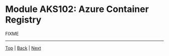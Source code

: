 # Module AKS102: Azure Container Registry

FIXME

---
[Top](../README.md) | [Back](aks-101-create-aks-cluster.md) | [Next](aks-103-deploy-app.md)
